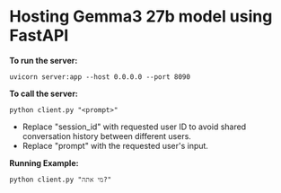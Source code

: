 # Hosting Gemma3 27b model using FastAPI #

**To run the server:**
```
uvicorn server:app --host 0.0.0.0 --port 8090
```

**To call the server:**
```
python client.py "<prompt>"
```

* Replace "session_id" with requested user ID to avoid shared conversation history between different users.
* Replace "prompt" with the requested user's input.



**Running Example:**
```
python client.py "מי אתה?"
```
